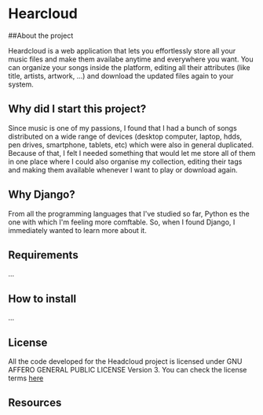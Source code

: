 Hearcloud
============

##About the project

Heardcloud is a web application that lets you effortlessly store all your music files and make them availabe anytime and everywhere you want. You can organize your songs inside the platform, editing all their attributes (like title, artists, artwork, ...) and download the updated files again to your system.

## Why did I start this project?

Since music is one of my passions, I found that I had a bunch of songs distributed on a wide range of devices  (desktop computer, laptop, hdds, pen drives, smartphone, tablets, etc) which were also in general duplicated. Because of that, I felt I needed something that would let me store all of them in one place where I could also organise my collection, editing their tags and making them available whenever I want to play or download again.

## Why Django?

From all the programming languages that I've studied so far, Python es the one with which I'm feeling more comftable. So, when I found Django, I immediately wanted to learn more about it.

## Requirements

...

## How to install

...

## License

All the code developed for the Headcloud project is licensed under GNU AFFERO GENERAL PUBLIC LICENSE Version 3. You can check the license terms [here](./LICENSE)

## Resources
